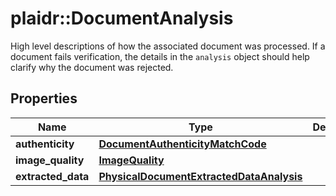 # plaidr::DocumentAnalysis

High level descriptions of how the associated document was processed. If a document fails verification, the details in the `analysis` object should help clarify why the document was rejected.

## Properties
Name | Type | Description | Notes
------------ | ------------- | ------------- | -------------
**authenticity** | [**DocumentAuthenticityMatchCode**](DocumentAuthenticityMatchCode.md) |  | 
**image_quality** | [**ImageQuality**](ImageQuality.md) |  | 
**extracted_data** | [**PhysicalDocumentExtractedDataAnalysis**](PhysicalDocumentExtractedDataAnalysis.md) |  | 



